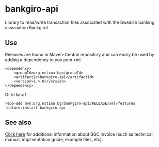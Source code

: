 # bankgiro-api
Library to read/write transaction files associated with the Swedish banking association Bankgirot

## Use

Releases are found in Maven-Central repository and can easliy be used by adding a dependency to you pom.xml.

    <dependency>
        <groupId>org.notima.bg</groupId>
        <artifactId>bankgiro-api</artifactId>
        <version>1.4.0</version>
    </dependency>

    
Or in karaf

	repo-add mvn:org.notima.bg/bankgiro-api/RELEASE/xml/features
	feature:install bankgiro-api

## See also

[Click here](https://www.bankgirot.se/tjanster/fakturatjanster/e-faktura-foretag/teknisk-informaton_E-faktura-foretag/) for additional information about BGC Invoice (such as technical manual, implmentation guide, example files, etc).